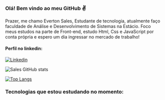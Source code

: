 ### Olá! Bem vindo ao meu GitHub ✌️

<p>Prazer, me chamo Everton Sales, Estudante de tecnologia, atualmente faço faculdade de Análise e Desenvolvimento de Sistemas na Estácio. Foco meus estudos na parte de Front-end, estudo Html, Css e JavaScript por conta própria e espero um dia ingressar no mercado de trabalho!</p>

#### Perfil no linkedin:

[![Linkedin](https://img.shields.io/badge/LinkedIn-0077B5?style=for-the-badge&logo=linkedin&logoColor=white)](https://www.linkedin.com/in/everton-sales-354909266/)

![Sales GitHub stats](https://github-readme-stats.vercel.app/api?username=evertonsalesdev&show_icons=true&theme=dark)

[![Top Langs](https://github-readme-stats.vercel.app/api/top-langs/?username=evertonsalesdev&hide_progress=true)](https://github.com/evertonsalesdev)

### Tecnologias que estou estudando no momento:

<div style="display: inline_block">

</div>
